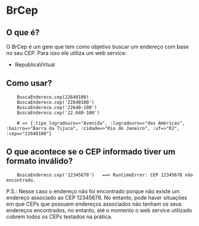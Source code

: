 # BrCep

## O que é?

O BrCep é um gem que tem como objetivo buscar um endereço com base no seu CEP. Para isso ele utiliza um web service:

* RepublicaVirtual

## Como usar?

        BuscaEndereco.cep(22640100) 
        BuscaEndereco.cep('22640100') 
        BuscaEndereco.cep('22640-100') 
        BuscaEndereco.cep('22.640-100') 
        
        # => {:tipo_logradouro=>"Avenida", :logradouro=>"das Américas", :bairro=>"Barra da Tijuca", :cidade=>"Rio de Janeiro", :uf=>"RJ", :cep=>"22640100"} 

## O que acontece se o CEP informado tiver um formato inválido?

        BuscaEndereco.cep('12345678')   ==> RuntimeError: CEP 12345678 não encontrado.

P.S.: Nesse caso o endereço não foi encontrado porque não existe um endereço associado ao CEP 12345678. No entanto, pode haver situações em que CEPs que possuem endereços associados não tenham os seus endereços encontrados, no entanto, até o momento o web service utilizado cobrem todos os CEPs testados na prática.
